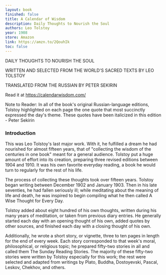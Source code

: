 ```yaml
---
layout: book
finished: false
title: A Calendar of Wisdom
description: Daily Thoughts to Nourish the Soul
authors: Leo Tolstoy
year: 1908
store: Amazon
link: https://amzn.to/2QouhIk
toc: false
---
```


DAILY THOUGHTS TO NOURISH THE SOUL

WRITTEN AND SELECTED FROM THE WORLD'S SACRED TEXTS BY LEO TOLSTOY

TRANSLATED FROM THE RUSSIAN BY PETER SEKIRIN

Read it at https://calendarwisdom.com/

Note to Reader: In all of the book's original Russian-language editions, Tolstoy highlighted on each page the one quote that most succinctly expressed the day's theme. These quotes have been italicized in this edition - Peter Sekirin

### Introduction

This was Leo Tolstoy's last major work. With it, he fulfilled a dream he had nourished for almost fifteen years, that of "collecting the wisdom of the centuries in one book" meant for a general audience. Tolstoy put a huge amount of effort into its creation, preparing three revised editions between 1904 and 1910. It was his own favorite everyday reading, a book he would turn to regularly for the rest of his life.

The process of collecting these thoughts took over fifteen years. Tolstoy began writing between December 1902 and January 1903. Then in his late seventies, he had fallen seriously ill; while meditating about the meaning of life and death, he was inspired to begin compiling what he then called A Wise Thought for Every Day.

Tolstoy added about eight hundred of his own thoughts, written during his many years of meditation, or taken from previous diary entries. He generally started each day with an opening thought of his own, added quotes by other sources, and finished each day with a closing thought of his own.

Additionally, he wrote a short story, or vignette, three to ten pages in length for the end of every week. Each story corresponded to that week's moral, philosophical, or religious topic; he prepared fifty-two stories in all and called them The Sunday Reading Stories. The majority of these fifty-two stories were written by Tolstoy especially for this work; the rest were selected and adapted from writings by Plato, Buddha, Dostoyevski, Pascal, Leskov, Chekhov, and others.
